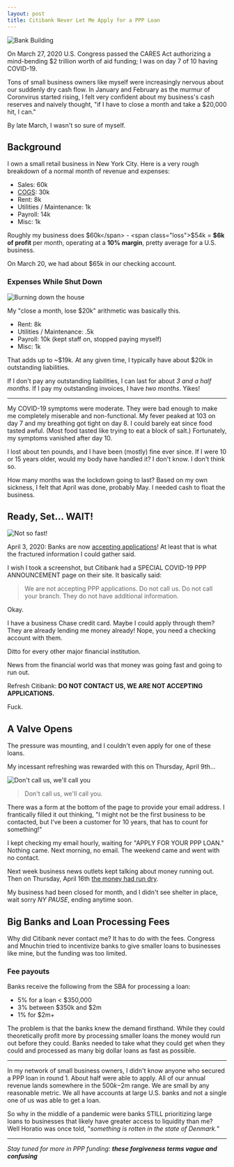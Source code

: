 ```yaml
---
layout: post
title: Citibank Never Let Me Apply for a PPP Loan
---
```


![Bank Building](https://i.imgur.com/8HAMNI3.jpg)

On March 27, 2020 U.S. Congress passed the CARES Act authorizing a mind-bending $2 trillion worth of aid funding; I was on day 7 of 10 having COVID-19.

Tons of small business owners like myself were increasingly nervous about our suddenly dry cash flow. In January and February as the murmur of Coronvirus started rising, I felt very confident about my business's cash reserves and naively thought, "if I have to close a month and take a $20,000 hit, I can."

By late March, I wasn't so sure of myself.

## Background

I own a small retail business in New York City. Here is a very rough breakdown of a normal month of revenue and expenses:

* Sales: <span class="profit">60k</span>
* [COGS](https://www.investopedia.com/terms/c/cogs.asp): <span class="loss">30k</span>
* Rent: <span class="loss">8k</span>
* Utilities / Maintenance: <span class="loss">1k</span>
* Payroll: <span class="loss">14k</span>
* Misc: <span class="loss">1k</span>

Roughly my business does <span class="profit">$60k</span> - <span class="loss">$54k</span> = **$6k of profit** per month, operating at a **10% margin**, pretty average for a U.S. business.

On March 20, we had about $65k in our checking account.

### Expenses While Shut Down

![Burning down the house](https://i.imgur.com/ki5jS9S.jpg)

My "close a month, lose $20k" arithmetic was basically this.

* Rent: <span class="loss">8k</span>
* Utilities / Maintenance: <span class="loss">.5k</span>
* Payroll: <span class="loss">10k</span> (kept staff on, stopped paying myself)
* Misc: <span class="loss">1k</span>

That adds up to <span class="loss">~$19k</span>. At any given time, I typically have about $20k in outstanding liabilities.

If I don't pay any outstanding liabilities, I can last for about _3 and a half months_. If I pay my outstanding invoices, I have _two months_. Yikes!

----

My COVID-19 symptoms were moderate. They were bad enough to make me completely miserable and non-functional. My fever peaked at 103 on day 7 and my breathing got tight on day 8. I could barely eat since food tasted awful. (Most food tasted like trying to eat a block of salt.) Fortunately, my symptoms vanished after day 10.

I lost about ten pounds, and I have been (mostly) fine ever since. If I were 10 or 15 years older, would my body have handled it? I don't know. I don't think so.

How many months was the lockdown going to last? Based on my own sickness, I felt that April was done, probably May. I needed cash to float the business.

## Ready, Set... WAIT!

![Not so fast!](https://i.imgur.com/fGh9d8q.jpg)

April 3, 2020: Banks are now [accepting applications](https://www.schgroup.com/resource/blog-post/how-to-begin-your-paycheck-protection-program-application/)! At least that is what the fractured information I could gather said.

I wish I took a screenshot, but Citibank had a SPECIAL COVID-19 PPP ANNOUNCEMENT page on their site. It basically said:

> We are not accepting PPP applications. Do not call us. Do not call your branch. They do not have additional information.

Okay.

I have a business Chase credit card. Maybe I could apply through them? They are already lending me money already! Nope, you need a checking account with them.

Ditto for every other major financial institution.

News from the financial world was that money was going fast and going to run out.

Refresh Citibank: **DO NOT CONTACT US, WE ARE NOT ACCEPTING APPLICATIONS.**

Fuck.

## A Valve Opens

The pressure was mounting, and I couldn't even apply for one of these loans.

My incessant refreshing was rewarded with this on Thursday, April 9th...

![Don't call us, we'll call you](https://i.imgur.com/YI5LL1Y.jpg)

> Don't call us, we'll call you.

There was a form at the bottom of the page to provide your email address. I frantically filled it out thinking, "I might not be the first business to be contacted, but I've been a customer for 10 years, that has to count for something!"

I kept checking my email hourly, waiting for "APPLY FOR YOUR PPP LOAN." Nothing came. Next morning, no email. The weekend came and went with no contact.

Next week business news outlets kept talking about money running out. Then on Thursday, April 16th [the money had run dry](https://www.cnbc.com/2020/04/17/this-government-loan-program-has-run-dry-these-people-lost-out.html).

My business had been closed for month, and I didn't see shelter in place, wait sorry _NY PAUSE_, ending anytime soon.

## Big Banks and Loan Processing Fees

Why did Citibank never contact me? It has to do with the fees. Congress and Mnuchin tried to incentivize banks to give smaller loans to businesses like mine, but the funding was too limited.

### Fee payouts

Banks receive the following from the SBA for processing a loan:

* 5% for a loan < $350,000
* 3% between $350k and $2m
* 1% for $2m+

The problem is that the banks knew the demand firsthand. While they could theoretically profit more by processing smaller loans the money would run out before they could. Banks needed to take what they could get when they could and processed as many big dollar loans as fast as possible.

----

In my network of small business owners, I didn't know anyone who secured a PPP loan in round 1. About half were able to apply. All of our annual revenue lands somewhere in the $500k-$2m range. We are small by any reasonable metric. We all have accounts at large U.S. banks and not a single one of us was able to get a loan.

So why in the middle of a pandemic were banks STILL prioritizing large loans to businesses that likely have greater access to liquidity than me? Well Horatio was once told, "_something is rotten in the state of Denmark._"

----

_Stay tuned for more in PPP funding: **these forgiveness terms vague and confusing**_